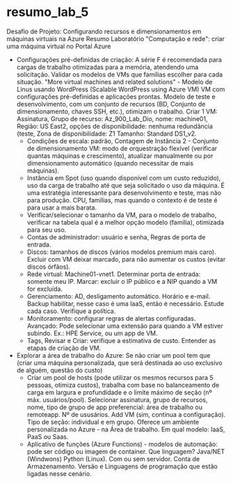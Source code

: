 # resumo_lab_5
Desafio de Projeto: Configurando recursos e dimensionamentos em máquinas virtuais na Azure
Resumo Laboratório "Computação e rede": criar uma máquina virtual no Portal Azure
- Configurações pré-definidas de criação: A série F é recomendada para cargas de trabalho otimizadas para a memória, atendendo uma solicitação.
  Validar os modelos de VMs que famílias escolher para cada situação. "More virtual machines and related solutions" -  Modelo de Linus usando WordPress (Scalable WordPress using Azure VM)
  VM com configurações pré-definidas e aplicações prontas. Modelo de teste e desenvolvimento, com um conjunto de recursos (BD, Conjunto de dimensionamento, chaves SSH, etc.), otimizam o trabalho.
Criar 1 VM: Assinatura, Grupo de recurso: Az_900_Lab_Dio, nome: machine01, Região: US East2, opções de disponibilidade: nenhuma redundância (teste, Zona de disponibilidade: Z1
  Tamanho: Standard DS1_v2.
  - Condições de escala: padrão, Contagem de Instância 2 - Conjunto de dimensionamento VM: modo de orquestração flexível (verificar quantas máquinas e crescimento), atualizar manualmente ou por dimensionamento automático (quando necessitar de mais máquinas).
  - Instância em Spot (uso quando disponível com um custo reduzido), uso da carga de trabalho até que seja solicitado o uso da máquina. É uma estratégia interessante para desenvolvimento e teste, mas não para produção. CPU, famílias, mas quando o contexto é de  teste é para usar a  mais barata.
  - Verificar/selecionar o tamanho da VM, para o modelo de trabalho, verificar na tabela qual é a melhor opção modelo (família), otimizada para seu uso.
  - Contas de administrador: usuário e senha, Regras de porta de entrada.
  - Discos: tamanhos de discos (vários modelos premium mais caro). Excluir com VM deixar marcado, para não aumentar os custos (evitar discos órfãos).
  - Rede virtual: Machine01-vnet1. Determinar porta de entrada: somente meu IP. Marcar: excluir o IP público e a NIP quando a VM for excluída.
  - Gerenciamento: AD, desligamento automático. Horário e e-mail. Backup habilitar, nesse caso é uma IaaS, então é necessário. Estude cada caso. Verifique a política.
  - Monitoramento: configurar regras de alertas configuradas. Avançado: Pode selecionar uma extensão para quando a VM estiver subindo. Ex.: HPE Service, ou um app de VM.
  - Tags, Revisar e Criar: verifique a estimativa de custo.
Entender as etapas de criação de VM.
- Explorar a área de trabalho do Azure: Se não criar um pool tem que (criar uma máquina personalizada, que será destinada ao uso exclusivo de alguém, questão do custo)
    - Criar um pool de hosts (pode utilizar os mesmos recursos para 5 pessoas, otimiza custos), trabalha com base no balanceamento de carga em largura e profundidade e o limite máximo de     seção (nº máx. usuários/pool). Selecionar assinatura, grupo de recursos, nome, tipo de grupo de app preferencial: área de trabalho ou remoteapp. Nº de ususários. Add VM (sim, continua a configuração). Tipo de seção: individual e em grupo. Oferece um ambiente personalizada no Azure - na Área de trabalho. Em qual modelo: IaaS, PaaS ou Saas.
  - Aplicativo de funções (Azure Functions) - modelos de automação: pode ser código ou imagem de container. Que linguagem? Java/NET (Windwons) Python (Linux). Com ou sem servidor. Conta de Armazenamento. Versão e Linguagens de programação que estão ligadas nesse cenário.
